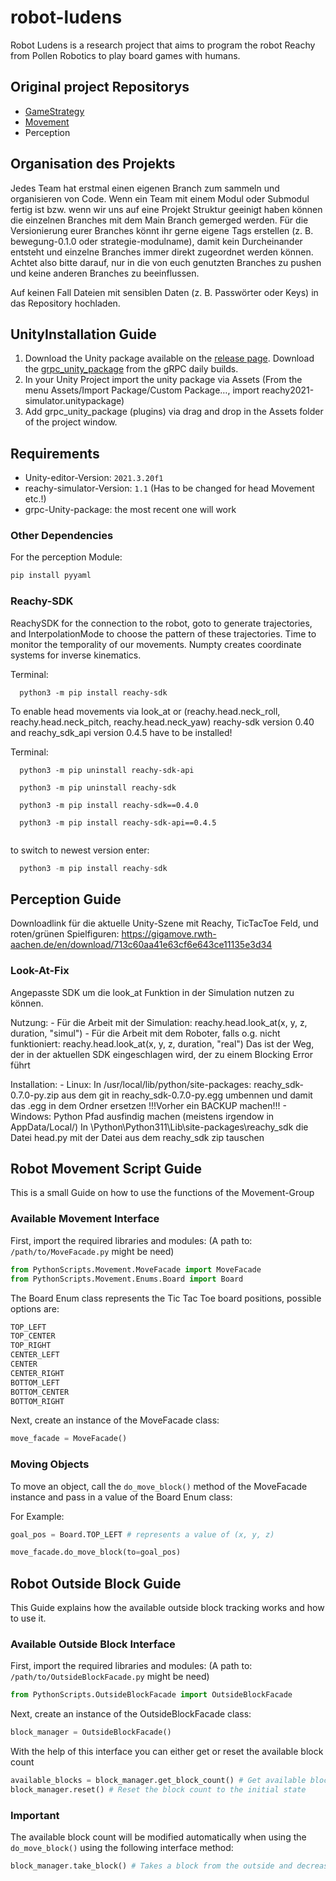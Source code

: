 # robot-ludens

Robot Ludens is a research project that aims to program the robot Reachy from Pollen Robotics to play board games with humans.

## Original project Repositorys

- [GameStrategy](https://github.com/navesaurus/Reachy_tictactoe)
- [Movement](https://github.com/alpakadev/robot-ludens)
- Perception

## Organisation des Projekts

Jedes Team hat erstmal einen eigenen Branch zum sammeln und organisieren von Code. Wenn ein Team mit einem Modul oder Submodul fertig ist bzw. wenn wir uns auf eine Projekt Struktur geeinigt haben können die einzelnen Branches mit dem Main Branch gemerged werden.
Für die Versionierung eurer Branches könnt ihr gerne eigene Tags erstellen (z. B. bewegung-0.1.0 oder strategie-modulname), damit kein Durcheinander entsteht und einzelne Branches immer direkt zugeordnet werden können. Achtet also bitte darauf, nur in die von euch genutzten Branches zu pushen und keine anderen Branches zu beeinflussen.

Auf keinen Fall Dateien mit sensiblen Daten (z. B. Passwörter oder Keys) in das Repository hochladen.

## UnityInstallation Guide

1. Download the Unity package available on the [release page](https://github.com/pollen-robotics/Simulator_Reachy2021/releases). Download the [grpc_unity_package](https://packages.grpc.io/archive/2022/04/67538122780f8a081c774b66884289335c290cbe-f15a2c1c-582b-4c51-acf2-ab6d711d2c59/csharp/grpc_unity_package.2.47.0-dev202204190851.zip) from the gRPC daily builds.
2. In your Unity Project import the unity package via Assets (From the menu Assets/Import Package/Custom Package…, import reachy2021-simulator.unitypackage)
3. Add grpc_unity_package (plugins) via drag and drop in the Assets folder of the project window.

## Requirements

- Unity-editor-Version: `2021.3.20f1`
- reachy-simulator-Version: `1.1` (Has to be changed for head Movement etc.!)
- grpc-Unity-package: the most recent one will work

### Other Dependencies

For the perception Module:

```python
pip install pyyaml
```

### Reachy-SDK

ReachySDK for the connection to the robot, goto to generate trajectories, and InterpolationMode to choose the pattern of these trajectories. Time to monitor the temporality of our movements. Numpty creates coordinate systems for inverse kinematics.

Terminal:

```console
  python3 -m pip install reachy-sdk
```
  
To enable head movements via look_at or (reachy.head.neck_roll, reachy.head.neck_pitch, reachy.head.neck_yaw) reachy-sdk version 0.40 and reachy_sdk_api version 0.4.5 have to be installed!
  
Terminal:

```console
  python3 -m pip uninstall reachy-sdk-api 
  
  python3 -m pip uninstall reachy-sdk 
  
  python3 -m pip install reachy-sdk==0.4.0 
  
  python3 -m pip install reachy-sdk-api==0.4.5
  
  ```

to switch to newest version enter:

```python
  python3 -m pip install reachy-sdk
```

## Perception Guide

Downloadlink für die aktuelle Unity-Szene mit Reachy, TicTacToe Feld, und roten/grünen Spielfiguren:
    https://gigamove.rwth-aachen.de/en/download/713c60aa41e63cf6e643ce11135e3d34

### Look-At-Fix

Angepasste SDK um die look_at Funktion in der Simulation nutzen zu können.

Nutzung:
    - Für die Arbeit mit der Simulation:
        reachy.head.look_at(x, y, z, duration, "simul")
    - Für die Arbeit mit dem Roboter, falls o.g. nicht funktioniert:
        reachy.head.look_at(x, y, z, duration, "real")
        Das ist der Weg, der in der aktuellen SDK eingeschlagen wird, der zu einem Blocking Error führt

Installation:
    - Linux:
        In /usr/local/lib/python<Version>/site-packages:
            reachy_sdk-0.7.0-py<Version>.zip aus dem git in reachy_sdk-0.7.0-py<Version>.egg umbennen und damit das .egg in dem Ordner ersetzen
            !!!Vorher ein BACKUP machen!!!
    - Windows:
        Python Pfad ausfindig machen (meistens irgendow in AppData/Local/)
        In \Python\Python311\Lib\site-packages\reachy_sdk die Datei head.py mit der Datei aus dem reachy_sdk zip tauschen

## Robot Movement Script Guide

This is a small Guide on how to use the functions of the Movement-Group

### Available Movement Interface

First, import the required libraries and modules:
(A path to: `/path/to/MoveFacade.py` might be need)

```python
from PythonScripts.Movement.MoveFacade import MoveFacade
from PythonScripts.Movement.Enums.Board import Board
```

The Board Enum class represents the Tic Tac Toe board positions, possible options are:

```python
TOP_LEFT
TOP_CENTER
TOP_RIGHT
CENTER_LEFT 
CENTER
CENTER_RIGHT
BOTTOM_LEFT
BOTTOM_CENTER
BOTTOM_RIGHT
```

Next, create an instance of the MoveFacade class:

```python
move_facade = MoveFacade()
```

### Moving Objects

To move an object, call the `do_move_block()` method of the MoveFacade instance and pass in a value of the Board Enum class:

For Example:

```python
goal_pos = Board.TOP_LEFT # represents a value of (x, y, z)

move_facade.do_move_block(to=goal_pos)
```

## Robot Outside Block Guide

This Guide explains how the available outside block tracking works and how to use it.

### Available Outside Block Interface

First, import the required libraries and modules:
(A path to: `/path/to/OutsideBlockFacade.py` might be need)

```python
from PythonScripts.OutsideBlockFacade import OutsideBlockFacade
```

Next, create an instance of the OutsideBlockFacade class:

```python
block_manager = OutsideBlockFacade()
```

With the help of this interface you can either get or reset the available block count

```python
available_blocks = block_manager.get_block_count() # Get available block count
block_manager.reset() # Reset the block count to the initial state
```

### Important

The available block count will be modified automatically when using the `do_move_block()` using the following interface method:

```python
block_manager.take_block() # Takes a block from the outside and decreases the block availability 
```
